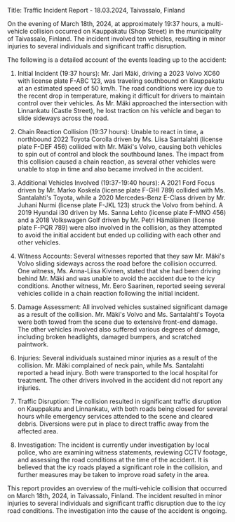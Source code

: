 Title: Traffic Incident Report - 18.03.2024, Taivassalo, Finland

On the evening of March 18th, 2024, at approximately 19:37 hours, a multi-vehicle collision occurred on Kauppakatu (Shop Street) in the municipality of Taivassalo, Finland. The incident involved ten vehicles, resulting in minor injuries to several individuals and significant traffic disruption.

The following is a detailed account of the events leading up to the accident:

1. Initial Incident (19:37 hours): Mr. Jari Mäki, driving a 2023 Volvo XC60 with license plate F-ABC 123, was traveling southbound on Kauppakatu at an estimated speed of 50 km/h. The road conditions were icy due to the recent drop in temperature, making it difficult for drivers to maintain control over their vehicles. As Mr. Mäki approached the intersection with Linnankatu (Castle Street), he lost traction on his vehicle and began to slide sideways across the road.

2. Chain Reaction Collision (19:37 hours): Unable to react in time, a northbound 2022 Toyota Corolla driven by Ms. Liisa Santalahti (license plate F-DEF 456) collided with Mr. Mäki's Volvo, causing both vehicles to spin out of control and block the southbound lanes. The impact from this collision caused a chain reaction, as several other vehicles were unable to stop in time and also became involved in the accident.

3. Additional Vehicles Involved (19:37-19:40 hours): A 2021 Ford Focus driven by Mr. Marko Koskela (license plate F-GHI 789) collided with Ms. Santalahti's Toyota, while a 2020 Mercedes-Benz E-Class driven by Mr. Juhani Nurmi (license plate F-JKL 123) struck the Volvo from behind. A 2019 Hyundai i30 driven by Ms. Sanna Lehto (license plate F-MNO 456) and a 2018 Volkswagen Golf driven by Mr. Petri Hämäläinen (license plate F-PQR 789) were also involved in the collision, as they attempted to avoid the initial accident but ended up colliding with each other and other vehicles.

4. Witness Accounts: Several witnesses reported that they saw Mr. Mäki's Volvo sliding sideways across the road before the collision occurred. One witness, Ms. Anna-Liisa Kivinen, stated that she had been driving behind Mr. Mäki and was unable to avoid the accident due to the icy conditions. Another witness, Mr. Eero Saarinen, reported seeing several vehicles collide in a chain reaction following the initial incident.

5. Damage Assessment: All involved vehicles sustained significant damage as a result of the collision. Mr. Mäki's Volvo and Ms. Santalahti's Toyota were both towed from the scene due to extensive front-end damage. The other vehicles involved also suffered various degrees of damage, including broken headlights, damaged bumpers, and scratched paintwork.

6. Injuries: Several individuals sustained minor injuries as a result of the collision. Mr. Mäki complained of neck pain, while Ms. Santalahti reported a head injury. Both were transported to the local hospital for treatment. The other drivers involved in the accident did not report any injuries.

7. Traffic Disruption: The collision resulted in significant traffic disruption on Kauppakatu and Linnankatu, with both roads being closed for several hours while emergency services attended to the scene and cleared debris. Diversions were put in place to direct traffic away from the affected area.

8. Investigation: The incident is currently under investigation by local police, who are examining witness statements, reviewing CCTV footage, and assessing the road conditions at the time of the accident. It is believed that the icy roads played a significant role in the collision, and further measures may be taken to improve road safety in the area.

This report provides an overview of the multi-vehicle collision that occurred on March 18th, 2024, in Taivassalo, Finland. The incident resulted in minor injuries to several individuals and significant traffic disruption due to the icy road conditions. The investigation into the cause of the accident is ongoing.